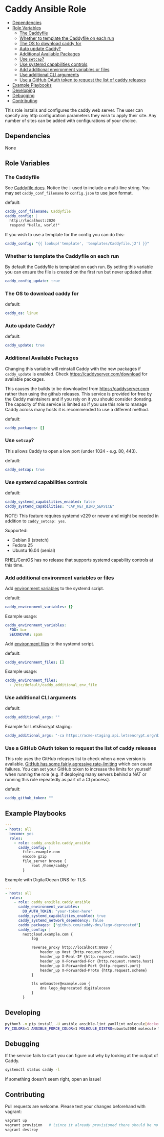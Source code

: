 # Caddy Ansible Role

<!-- toc -->

- [Dependencies](#dependencies)
- [Role Variables](#role-variables)
  * [The Caddyfile](#the-caddyfile)
  * [Whether to template the Caddyfile on each run](#whether-to-template-the-caddyfile-on-each-run)
  * [The OS to download caddy for](#the-os-to-download-caddy-for)
  * [Auto update Caddy?](#auto-update-caddy)
  * [Additional Available Packages](#additional-available-packages)
  * [Use `setcap`?](#use-setcap)
  * [Use systemd capabilities controls](#use-systemd-capabilities-controls)
  * [Add additional environment variables or files](#add-additional-environment-variables-or-files)
  * [Use additional CLI arguments](#use-additional-cli-arguments)
  * [Use a GitHub OAuth token to request the list of caddy releases](#use-a-github-oauth-token-to-request-the-list-of-caddy-releases)
- [Example Playbooks](#example-playbooks)
- [Developing](#developing)
- [Debugging](#debugging)
- [Contributing](#contributing)

<!-- tocstop -->

This role installs and configures the caddy web server. The user can specify any http configuration parameters they wish to apply their site. Any number of sites can be added with configurations of your choice.

## Dependencies

None

## Role Variables

### The Caddyfile

See [Caddyfile docs](https://caddyserver.com/docs/caddyfile). Notice the `|` used to include a multi-line string. You may set `caddy_conf_filename` to `config.json` to use json format.

default:

```yaml
caddy_conf_filename: Caddyfile
caddy_config: |
  http://localhost:2020
  respond "Hello, world!"
```

If you wish to use a template for the config you can do this:

```yaml
caddy_config: "{{ lookup('template', 'templates/Caddyfile.j2') }}"
```

### Whether to template the Caddyfile on each run

By default the Caddyfile is templated on each run. By setting this variable you can ensure the file is created on the first run but never updated after.

```yaml
caddy_config_update: true
```

### The OS to download caddy for

default:

```yaml
caddy_os: linux
```

### Auto update Caddy?

default:

```yaml
caddy_update: true
```

### Additional Available Packages

Changing this variable will reinstall Caddy with the new packages if `caddy_update` is enabled. Check https://caddyserver.com/download for available packages.

This causes the builds to be downloaded from https://caddyserver.com rather than using the github releases. This service is provided for free by the Caddy maintainers and if you rely on it you should consider donating. The capacity of this service is limited so if you use this role to manage Caddy across many hosts it is recommended to use a different method.

default:

```yaml
caddy_packages: []
```

### Use `setcap`?

This allows Caddy to open a low port (under 1024 - e.g. 80, 443).

default:

```yaml
caddy_setcap: true
```

### Use systemd capabilities controls

default:

```yaml
caddy_systemd_capabilities_enabled: false
caddy_systemd_capabilities: "CAP_NET_BIND_SERVICE"
```

NOTE: This feature requires systemd v229 or newer and might be needed in addition to `caddy_setcap: yes`.

Supported:

* Debian 9 (stretch)
* Fedora 25
* Ubuntu 16.04 (xenial)

RHEL/CentOS has no release that supports systemd capability controls at this time.

### Add additional environment variables or files

Add [environment variables](https://www.freedesktop.org/software/systemd/man/systemd.exec.html#Environment=) to the systemd script.

default:

```yaml
caddy_environment_variables: {}
```

Example usage:

```yaml
caddy_environment_variables:
  FOO: bar
  SECONDVAR: spam
```

Add [environment files](https://www.freedesktop.org/software/systemd/man/systemd.exec.html#EnvironmentFile=) to the systemd script.

default:

```yaml
caddy_environment_files: []
```

Example usage:

```yaml
caddy_environment_files:
  - /etc/default/caddy_additional_env_file
```

### Use additional CLI arguments

default:

```yaml
caddy_additional_args: ""
```

Example for LetsEncrypt staging:

```yaml
caddy_additional_args: "-ca https://acme-staging.api.letsencrypt.org/directory"
```

### Use a GitHub OAuth token to request the list of caddy releases

This role uses the GitHub releases list to check when a new version is available. [GitHub has some fairly agressive rate-limiting](https://developer.github.com/v3/#rate-limiting) which can cause failures. You can set your GitHub token to increase the limits for yourself when running the role (e.g. if deploying many servers behind a NAT or running this role repeatedly as part of a CI process).

default:

```yaml
caddy_github_token: ""
```

## Example Playbooks

```yaml
---
- hosts: all
  become: yes
  roles:
    - role: caddy_ansible.caddy_ansible
      caddy_config: |
        files.example.com
        encode gzip
        file_server browse {
            root /home/caddy/
        }
```

Example with DigitalOcean DNS for TLS:

```yaml
---
- hosts: all
  roles:
    - role: caddy_ansible.caddy_ansible
      caddy_environment_variables:
        DO_AUTH_TOKEN: "your-token-here"
      caddy_systemd_capabilities_enabled: true
      caddy_systemd_network_dependency: false
      caddy_packages: ["github.com/caddy-dns/lego-deprecated"]
      caddy_config: |
        nextcloud.example.com {
            log

            reverse_proxy http://localhost:8080 {
                header_up Host {http.request.host}
                header_up X-Real-IP {http.request.remote.host}
                header_up X-Forwarded-For {http.request.remote.host}
                header_up X-Forwarded-Port {http.request.port}
                header_up X-Forwarded-Proto {http.request.scheme}
            }

            tls webmaster@example.com {
                dns lego_deprecated digitalocean
            }
        }
```

## Developing

```bash
python3 -m pip install -U ansible ansible-lint yamllint molecule[docker] pytest testinfra
PY_COLORS=1 ANSIBLE_FORCE_COLOR=1 MOLECULE_DISTRO=ubuntu2004 molecule test
```

## Debugging

If the service fails to start you can figure out why by looking at the output of Caddy.

```bash
systemctl status caddy -l
```

If something doesn't seem right, open an issue!

## Contributing

Pull requests are welcome. Please test your changes beforehand with vagrant:

```bash
vagrant up
vagrant provision   # (since it already provisioned there should be no changes here)
vagrant destroy
```
